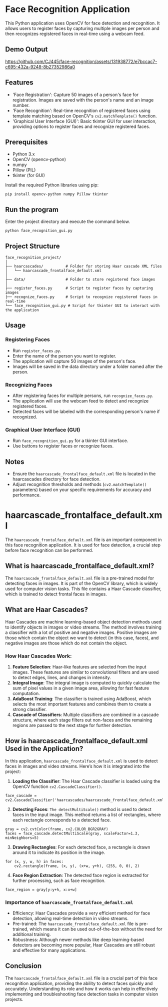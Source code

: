 # Face Recognition Application
This Python application uses OpenCV for face detection and recognition. It allows users to register faces by capturing multiple images per person and then recognizes registered faces in real-time using a webcam feed.

## Demo Output
https://github.com/CJ445/face-recognition/assets/131938772/e7bccac7-c695-432a-9248-8b27352986a0

## Features
- 'Face Registration': Capture 50 images of a person's face for registration. Images are saved with the person's name and an image number.
- 'Face Recognition': Real-time recognition of registered faces using template matching based on OpenCV's `cv2.matchTemplate()` function.
- 'Graphical User Interface (GUI)': Basic tkinter GUI for user interaction, providing options to register faces and recognize registered faces.

## Prerequisites
- Python 3.x
- OpenCV (opencv-python)
- numpy
- Pillow (PIL)
- tkinter (for GUI)

Install the required Python libraries using pip:
```
pip install opencv-python numpy Pillow tkinter
```

## Run the program
Enter the project directory and execute the command below.
```
python face_recognition_gui.py
```

## Project Structure
```
face_recognition_project/
│
├── haarcascades/          # Folder for storing Haar cascade XML files
│   └── haarcascade_frontalface_default.xml
│
├── data/                  # Folder to store registered face images 
│
├── register_faces.py      # Script to register faces by capturing images
├── recognize_faces.py     # Script to recognize registered faces in real-time
└── face_recognition_gui.py # Script for tkinter GUI to interact with the application

```

## Usage

### Registering Faces
- Run `register_faces.py`.
- Enter the name of the person you want to register.
- The application will capture 50 images of the person's face.
- Images will be saved in the data directory under a folder named after the person.

### Recognizing Faces
- After registering faces for multiple persons, run `recognize_faces.py`.
- The application will use the webcam feed to detect and recognize registered faces.
- Detected faces will be labeled with the corresponding person's name if recognized.

### Graphical User Interface (GUI)
- Run `face_recognition_gui.py` for a tkinter GUI interface.
- Use buttons to register faces or recognize faces.

## Notes
- Ensure the `haarcascade_frontalface_default.xml` file is located in the haarcascades directory for face detection.
- Adjust recognition thresholds and methods (`cv2.matchTemplate()` parameters) based on your specific requirements for accuracy and performance.

# haarcascade_frontalface_default.xml

The `haarcascade_frontalface_default.xml` file is an important component in this face recognition application. It is used for face detection, a crucial step before face recognition can be performed.

## What is haarcascade_frontalface_default.xml?

The `haarcascade_frontalface_default.xml` file is a pre-trained model for detecting faces in images. It is part of the OpenCV library, which is widely used for computer vision tasks. This file contains a Haar Cascade classifier, which is trained to detect frontal faces in images.

## What are Haar Cascades?

Haar Cascades are machine learning-based object detection methods used to identify objects in images or video streams. The method involves training a classifier with a lot of positive and negative images. Positive images are those which contain the object we want to detect (in this case, faces), and negative images are those which do not contain the object.

### How Haar Cascades Work:

1. **Feature Selection**: Haar-like features are selected from the input images. These features are similar to convolutional filters and are used to detect edges, lines, and changes in intensity.
2. **Integral Image**: The integral image is computed to quickly calculate the sum of pixel values in a given image area, allowing for fast feature computation.
3. **AdaBoost Training**: The classifier is trained using AdaBoost, which selects the most important features and combines them to create a strong classifier.
4. **Cascade of Classifiers**: Multiple classifiers are combined in a cascade structure, where each stage filters out non-faces and the remaining regions are passed to the next stage for further detection.

## How is haarcascade_frontalface_default.xml Used in the Application?

In this application, `haarcascade_frontalface_default.xml` is used to detect faces in images and video streams. Here’s how it is integrated into the project:

1. **Loading the Classifier**: The Haar Cascade classifier is loaded using the OpenCV function `cv2.CascadeClassifier()`.

```
face_cascade = cv2.CascadeClassifier('haarcascades/haarcascade_frontalface_default.xml')
```

2. **Detecting Faces**: `The detectMultiScale()` method is used to detect faces in the input image. This method returns a list of rectangles, where each rectangle corresponds to a detected face.
```
gray = cv2.cvtColor(frame, cv2.COLOR_BGR2GRAY)
faces = face_cascade.detectMultiScale(gray, scaleFactor=1.3, minNeighbors=5)
```

3. **Drawing Rectangles**: For each detected face, a rectangle is drawn around it to indicate its position in the image.
```
for (x, y, w, h) in faces:
    cv2.rectangle(frame, (x, y), (x+w, y+h), (255, 0, 0), 2)
```

4. **Face Region Extraction**: The detected face region is extracted for further processing, such as face recognition.
```
face_region = gray[y:y+h, x:x+w]
```

### Importance of `haarcascade_frontalface_default.xml`
- Efficiency: Haar Cascades provide a very efficient method for face detection, allowing real-time detection in video streams.
- Pre-trained: The `haarcascade_frontalface_default.xml` file is pre-trained, which means it can be used out-of-the-box without the need for additional training.
- Robustness: Although newer methods like deep learning-based detectors are becoming more popular, Haar Cascades are still robust and effective for many applications.

## Conclusion
The `haarcascade_frontalface_default.xml` file is a crucial part of this face recognition application, providing the ability to detect faces quickly and accurately. Understanding its role and how it works can help in effectively implementing and troubleshooting face detection tasks in computer vision projects.





